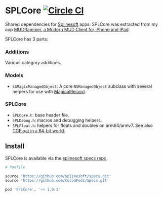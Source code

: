 # SPLCore [![Circle CI](https://circleci.com/gh/splinesoft/SPLCore.svg?style=svg)](https://circleci.com/gh/splinesoft/SPLCore)

Shared dependencies for [Splinesoft](http://splinesoft.net) apps. SPLCore was extracted from my app [MUDRammer, a Modern MUD Client for iPhone and iPad](https://itunes.apple.com/us/app/mudrammer-a-modern-mud-client/id597157072?mt=8).

SPLCore has 3 parts:

### Additions

Various category additions.

### Models

- `SSMagicManagedObject`: A core `NSManagedObject` subclass with several helpers for use with [MagicalRecord](https://github.com/magicalpanda/magicalrecord).

### SPLCore

- `SPLCore.h`: base header file.
- `SPLDebug.h`: macros and debugging helpers.
- `SPLFloat.h`: helpers for floats and doubles on arm64/armv7. See also [CGFloat in a 64-bit world](http://list.her.sh/cgfloat-and-arm64/).

## Install

SPLCore is available via the [splinesoft specs repo](https://github.com/splinesoft/specs).

```ruby
# Podfile

source 'https://github.com/splinesoft/specs.git'
source 'https://github.com/CocoaPods/Specs.git'

pod 'SPLCore', '~> 1.0.1'
```
